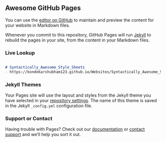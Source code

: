 ## Awesome GitHub Pages

You can use the [editor on GitHub](https://github.com/kondekarshubham123/Websites/edit/master/README.md) to maintain and preview the content for your website in Markdown files.

Whenever you commit to this repository, GitHub Pages will run [Jekyll](https://jekyllrb.com/) to rebuild the pages in your site, from the content in your Markdown files.

### Live Lookup


```markdown

# Syntactically_Awesome_Style_Sheets
- https://kondekarshubham123.github.io/Websites/Syntactically_Awesome_Style_Sheets/


```

### Jekyll Themes

Your Pages site will use the layout and styles from the Jekyll theme you have selected in your [repository settings](https://github.com/kondekarshubham123/Websites/settings). The name of this theme is saved in the Jekyll `_config.yml` configuration file.

### Support or Contact

Having trouble with Pages? Check out our [documentation](https://help.github.com/categories/github-pages-basics/) or [contact support](https://github.com/contact) and we’ll help you sort it out.
